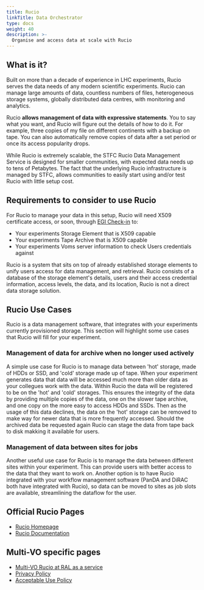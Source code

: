 ```yaml
---
title: Rucio
linkTitle: Data Orchestrator
type: docs
weight: 40
description: >-
  Organise and access data at scale with Rucio
---
```


## What is it?

Built on more than a decade of experience in LHC experiments, Rucio serves the
data needs of any modern scientific experiments. Rucio can manage large amounts
of data, countless numbers of files, heterogeneous storage systems, globally
distributed data centres, with monitoring and analytics.

Rucio **allows management of data with expressive statements**. You to say what
you want, and Rucio will figure out the details of how to do it. For example,
three copies of my file on different continents with a backup on tape. You can
also automatically remove copies of data after a set period or once its access
popularity drops.

While Rucio is extremely scalable, the STFC Rucio Data Management Service is
designed for smaller communities, with expected data needs up to tens of
Petabytes. The fact that the underlying Rucio infrastructure is managed by STFC,
allows communities to easily start using and/or test Rucio with little setup
cost.

## Requirements to consider to use Rucio

For Rucio to manage your data in this setup, Rucio will need X509 certificate
access, or soon, through
[EGI Check-in](../../../../providers/check-in/_index.md) to:

- Your experiments Storage Element that is X509 capable
- Your experiments Tape Archive that is X509 capable
- Your experiments Voms server information to check Users credentials against

Rucio is a system that sits on top of already established storage elements to
unify users access for data management, and retrieval. Rucio consists of a
database of the storage element's details, users and their access credential
information, access levels, the data, and its location, Rucio is not a direct
data storage solution.

## Rucio Use Cases

Rucio is a data management software, that integrates with your experiments
currently provisioned storage. This section will highlight some use cases that
Rucio will fill for your experiment.

### Management of data for archive when no longer used actively

A simple use case for Rucio is to manage data between 'hot' storage, made of
HDDs or SSD, and 'cold' storage made up of tape. When your experiment generates
data that data will be accessed much more than older data as your collegues work
with the data. Within Rucio the data will be registered to be on the 'hot' and
'cold' storages. This ensures the integrity of the data by providing multiple
copies of the data, one on the slower tape archive, and one copy on the more
easy to access HDDs and SSDs. Then as the usage of this data declines, the data
on the 'hot' storage can be removed to make way for newer data that is more
frequently accessed. Should the archived data be requested again Rucio can stage
the data from tape back to disk makking it available for users.

### Management of data between sites for jobs

Another useful use case for Rucio is to manage the data between different sites
within your experiment. This can provide users with better access to the data
that they want to work on. Another option is to have Rucio integrated with your
workflow management software (PanDA and DiRAC both have integrated with Rucio),
so data can be moved to sites as job slots are available, streamlining the
dataflow for the user.

## Official Rucio Pages

- [Rucio Homepage](https://rucio.cern.ch/)
- [Rucio Documentation](https://rucio.cern.ch/documentation/)

## Multi-VO specific pages

- [Multi-VO Rucio at RAL as a service](https://www.scd.stfc.ac.uk/Pages/SCD-STFC-Rucio-Data-Management-Service.aspx)
- [Privacy Policy](https://www.scd.stfc.ac.uk/Pages/STFC-Rucio-Privacy-Notice.aspx)
- [Acceptable Use Policy](https://www.scd.stfc.ac.uk/Pages/STFC-Rucio-Acceptable-Use-Policy.aspx)
